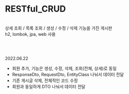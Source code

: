 # RESTful_CRUD
<br>
상세 조회 / 목록 조회 / 생성 / 수정 / 삭제 기능을 가진 게시판
<br>
h2, lombok, jpa, web 사용

</br></br>


2022.06.22<br>
- 회원 추가, 기능은 생성, 수정, 삭제, 조회(전체, 상세)로 동일
- ResponseDto, RequestDto, EntityClass 나눠서 데이터 전달
- 기존 게시글 삭제, 전체적인 코드 수정
- 회원과 동일하게 DTO 나눠서 데이터 전달

